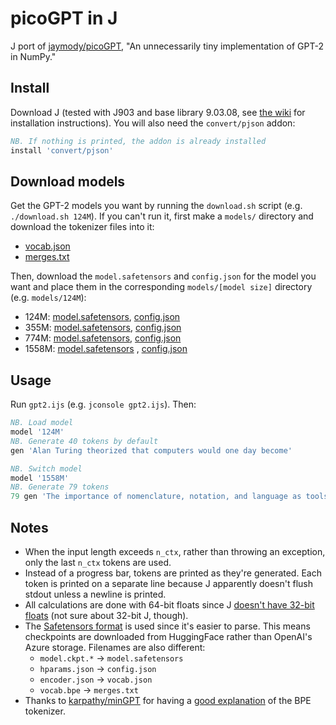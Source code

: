 # picoGPT in J

J port of [jaymody/picoGPT](https://github.com/jaymody/picoGPT), "An unnecessarily tiny implementation of GPT-2 in NumPy."

## Install

Download J (tested with J903 and base library 9.03.08, see [the wiki](https://code.jsoftware.com/wiki/System/Installation) for installation instructions). You will also need the `convert/pjson` addon:

```j
NB. If nothing is printed, the addon is already installed
install 'convert/pjson'
```

## Download models

Get the GPT-2 models you want by running the `download.sh` script (e.g. `./download.sh 124M`). If you can't run it, first make a `models/` directory and download the tokenizer files into it:
- [vocab.json](https://huggingface.co/gpt2/raw/main/vocab.json)
- [merges.txt](https://huggingface.co/gpt2/raw/main/merges.txt)

Then, download the `model.safetensors` and `config.json` for the model you want and place them in the corresponding `models/[model size]` directory (e.g. `models/124M`):
- 124M: [model.safetensors](https://huggingface.co/gpt2/resolve/main/model.safetensors), [config.json](https://huggingface.co/gpt2/raw/main/config.json)
- 355M: [model.safetensors](https://huggingface.co/gpt2-medium/resolve/main/model.safetensors), [config.json](https://huggingface.co/gpt2-medium/raw/main/config.json)
- 774M: [model.safetensors](https://huggingface.co/gpt2-large/resolve/main/model.safetensors), [config.json](https://huggingface.co/gpt2-large/raw/main/config.json)
- 1558M: [model.safetensors](https://huggingface.co/gpt2-xl/resolve/refs%2Fpr%2F5/model.safetensors) <!-- PR adding Safetensors checkpoint hasn't been merged yet -->, [config.json](https://huggingface.co/gpt2-xl/raw/main/config.json)

## Usage

Run `gpt2.ijs` (e.g. `jconsole gpt2.ijs`). Then:

```j
NB. Load model
model '124M'
NB. Generate 40 tokens by default
gen 'Alan Turing theorized that computers would one day become'

NB. Switch model
model '1558M'
NB. Generate 79 tokens
79 gen 'The importance of nomenclature, notation, and language as tools of'
```

## Notes

- When the input length exceeds `n_ctx`, rather than throwing an exception, only the last `n_ctx` tokens are used.
- Instead of a progress bar, tokens are printed as they're generated. Each token is printed on a separate line because J apparently doesn't flush stdout unless a newline is printed.
- All calculations are done with 64-bit floats since J [doesn't have 32-bit floats](https://code.jsoftware.com/wiki/Vocabulary/NumericPrecisions) (not sure about 32-bit J, though).
- The [Safetensors format](https://github.com/huggingface/safetensors) is used since it's easier to parse. This means checkpoints are downloaded from HuggingFace rather than OpenAI's Azure storage. Filenames are also different:
    - `model.ckpt.*` -> `model.safetensors`
    - `hparams.json` -> `config.json`
    - `encoder.json` -> `vocab.json`
    - `vocab.bpe` -> `merges.txt`
- Thanks to [karpathy/minGPT](https://github.com/karpathy/minGPT) for having a [good explanation](https://github.com/karpathy/minGPT/blob/master/mingpt/bpe.py) of the BPE tokenizer.

